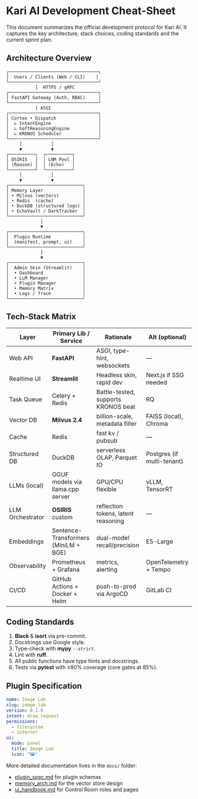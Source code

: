 # Kari AI Development Cheat-Sheet

This document summarizes the official development protocol for Kari AI. It captures the key architecture, stack choices, coding standards and the current sprint plan.

## Architecture Overview

```
┌──────────────────────────────────┐
│  Users / Clients (Web / CLI)    │
└──────────────────────────────────┘
           │  HTTPS / gRPC
┌──────────────────────────────────┐
│ FastAPI Gateway (Auth, RBAC)     │
└──────────────────────────────────┘
           │ ASGI
┌──────────────────────────────────┐
│ Cortex • Dispatch                │
│  ↳ IntentEngine                  │
│  ↳ SoftReasoningEngine           │
│  ↳ KRONOS Scheduler              │
└──────────────────────────────────┘
     │           │
     ▼           ▼
┌──────────┐  ┌──────────┐
│ OSIRIS   │  │ LNM Pool │
│ (Reason) │  │ (Echo)   │
└──────────┘  └──────────┘
     │           │
     ▼           ▼
┌────────────────────────────┐
│ Memory Layer               │
│ • Milvus (vectors)         │
│ • Redis  (cache)           │
│ • DuckDB (structured logs) │
│ • EchoVault / DarkTracker  │
└────────────────────────────┘
             │
             ▼
┌────────────────────────────┐
│  Plugin Runtime            │
│  (manifest, prompt, ui)    │
└────────────────────────────┘
             │
             ▼
┌────────────────────────────┐
│  Admin Skin (Streamlit)    │
│  • Dashboard               │
│  • LLM Manager             │
│  • Plugin Manager          │
│  • Memory Matrix           │
│  • Logs / Trace            │
└────────────────────────────┘
```

## Tech-Stack Matrix

| Layer            | Primary Lib / Service                | Rationale                           | Alt (optional)             |
| ---------------- | ------------------------------------ | ----------------------------------- | -------------------------- |
| Web API          | **FastAPI**                          | ASGI, type-hint, websockets         | —                          |
| Realtime UI      | **Streamlit**                        | Headless skin, rapid dev            | Next.js if SSG needed      |
| Task Queue       | Celery + Redis                       | Battle-tested, supports KRONOS beat | RQ                         |
| Vector DB        | **Milvus 2.4**                       | billion-scale, metadata filter      | FAISS (local), Chroma      |
| Cache            | Redis                                | fast kv / pubsub                    | —                          |
| Structured DB    | DuckDB                               | serverless OLAP, Parquet IO         | Postgres (if multi-tenant) |
| LLMs (local)     | GGUF models via llama.cpp server     | GPU/CPU flexible                    | vLLM, TensorRT             |
| LLM Orchestrator | **OSIRIS** custom                    | reflection tokens, latent reasoning | —                          |
| Embeddings       | Sentence-Transformers (MiniLM + BGE) | dual-model recall/precision         | E5-Large                   |
| Observability    | Prometheus + Grafana                 | metrics, alerting                   | OpenTelemetry + Tempo      |
| CI/CD            | GitHub Actions + Docker + Helm       | push-to-prod via ArgoCD             | GitLab CI                  |

## Coding Standards

1. **Black** & **isort** via pre-commit.
2. Docstrings use Google style.
3. Type-check with **mypy** `--strict`.
4. Lint with **ruff**.
5. All public functions have type hints and docstrings.
6. Tests via **pytest** with ≥80% coverage (core gates at 85%).

## Plugin Specification

```yaml
name: Image Lab
slug: image_lab
version: 0.1.0
intent: draw_request
permissions:
  - filesystem
  - internet
ui:
  mode: panel
  title: Image Lab
  icon: "🖼️"
```


 
More detailed documentation lives in the `docs/` folder:
- [plugin_spec.md](docs/plugin_spec.md) for plugin schemas
- [memory_arch.md](docs/memory_arch.md) for the vector store design
- [ui_handbook.md](docs/ui_handbook.md) for Control Room roles and pages

